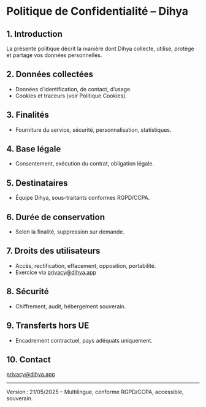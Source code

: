 # Politique de Confidentialité – Dihya

## 1. Introduction
La présente politique décrit la manière dont Dihya collecte, utilise, protège et partage vos données personnelles.

## 2. Données collectées
- Données d’identification, de contact, d’usage.
- Cookies et traceurs (voir Politique Cookies).

## 3. Finalités
- Fourniture du service, sécurité, personnalisation, statistiques.

## 4. Base légale
- Consentement, exécution du contrat, obligation légale.

## 5. Destinataires
- Équipe Dihya, sous-traitants conformes RGPD/CCPA.

## 6. Durée de conservation
- Selon la finalité, suppression sur demande.

## 7. Droits des utilisateurs
- Accès, rectification, effacement, opposition, portabilité.
- Exercice via privacy@dihya.app

## 8. Sécurité
- Chiffrement, audit, hébergement souverain.

## 9. Transferts hors UE
- Encadrement contractuel, pays adéquats uniquement.

## 10. Contact
privacy@dihya.app

---
Version : 21/05/2025 – Multilingue, conforme RGPD/CCPA, accessible, souverain.
